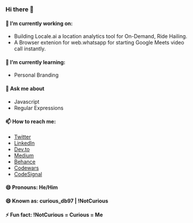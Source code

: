 ### Hi there 👋

#### 🔭 I’m currently working on:
- Building Locale.ai a location analytics tool for On-Demand, Ride Hailing. 
- A Browser extenion for web.whatsapp for starting Google Meets video call instantly.

#### 🌱 I’m currently learning:
- Personal Branding

#### 💬 Ask me about
- Javascript
- Regular Expressions

#### 📫 How to reach me:
- [Twitter](https://twitter.com/DivyanshBatham)
- [LinkedIn](https://www.linkedin.com/in/divyanshbatham/)
- [Dev.to](https://dev.to/divyanshbatham)
- [Medium](https://medium.com/@DivyanshBatham)
- [Behance](https://www.behance.net/divyanshbatham)
- [Codewars](https://www.codewars.com/users/curious_db97)
- [CodeSignal](https://app.codesignal.com/profile/curious_db97)

#### 😄 Pronouns: He/Him

#### 😄 Known as: curious_db97 | !NotCurious

#### ⚡ Fun fact: !NotCurious = Curious = Me
